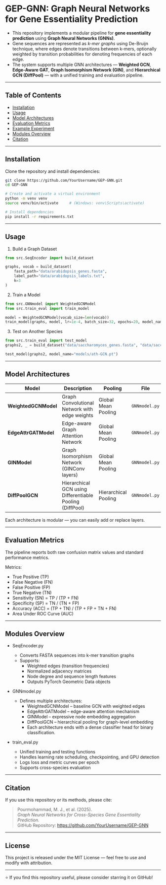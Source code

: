 # GEP-GNN: Graph Neural Networks for Gene Essentiality Prediction

- This repository implements a modular pipeline for **gene essentiality prediction** using **Graph Neural Networks (GNNs)**.  
- Gene sequences are represented as *k-mer graphs* using De-Bruijn technique, where edges denote transitions between k-mers, optionally weighted by transition probabilities for denoting frequencies of each edge.  
- The system supports multiple GNN architectures — **Weighted GCN**, **Edge-Aware GAT**, **Graph Isomorphism Network (GIN)**, and **Hierarchical GCN (DiffPool)** — with a unified training and evaluation pipeline.

---

## Table of Contents
- [Installation](#installation)
- [Usage](#usage)
- [Model Architectures](#model-architectures)
- [Evaluation Metrics](#evaluation-metrics)
- [Example Experiment](#example-experiment)
- [Modules Overview](#modules-overview)
- [Citation](#citation)

---

## Installation

Clone the repository and install dependencies:

```bash
git clone https://github.com/YourUsername/GEP-GNN.git
cd GEP-GNN

# Create and activate a virtual environment
python -m venv venv
source venv/bin/activate     # (Windows: venv\Scripts\activate)

# Install dependencies
pip install -r requirements.txt
```

---

## Usage

1. Build a Graph Dataset

```python
from src.SeqEncoder import build_dataset

graphs, vocab = build_dataset(
    fasta_path="data/arabidopsis_genes.fasta",
    label_path="data/arabidopsis_labels.txt",
    k=3
)
```

2. Train a Model

```python
from src.GNNmodel import WeightedGCNModel
from src.train_eval import train_model

model = WeightedGCNModel(vocab_size=len(vocab))
train_model(graphs, model, lr=1e-4, batch_size=32, epochs=20, model_name="models/ath-GCN.pt")
```

3. Test on Another Species

```python
from src.train_eval import test_model
graphs2, _ = build_dataset("data/saccharomyces_genes.fasta", "data/saccharomyces_labels.txt", k=3)

test_model(graphs2, model_name="models/ath-GCN.pt")
```

---

## Model Architectures

| Model                | Description                                              | Pooling              | File          |
| -------------------- | -------------------------------------------------------- | -------------------- | ------------- |
| **WeightedGCNModel** | Graph Convolutional Network with edge weights            | Global Mean Pooling  | `GNNmodel.py` |
| **EdgeAttrGATModel** | Edge-aware Graph Attention Network                       | Global Mean Pooling  | `GNNmodel.py` |
| **GINModel**         | Graph Isomorphism Network (GINConv layers)               | Global Mean Pooling  | `GNNmodel.py` |
| **DiffPoolGCN**      | Hierarchical GCN using Differentiable Pooling (DiffPool) | Hierarchical Pooling | `GNNmodel.py` |

Each architecture is modular — you can easily add or replace layers.

---

## Evaluation Metrics

The pipeline reports both raw confusion matrix values and standard performance metrics.

Metrics:

- True Positive (TP)
- False Negative (FN)
- False Positive (FP)
- True Negative (TN)
- Sensitivity (SN) = TP / (TP + FN)
- Specificity (SP) = TN / (TN + FP)
- Accuracy (ACC) = (TP + TN) / (TP + FP + TN + FN)
- Area Under ROC Curve (AUC)

---

## Modules Overview

- SeqEncoder.py
  - Converts FASTA sequences into k-mer transition graphs
  - Supports:
    - Weighted edges (transition frequencies)
    - Normalized adjacency matrices
    - Node degree and sequence length features
    - Outputs PyTorch Geometric Data objects

- GNNmodel.py
  - Defines multiple architectures:
    - WeightedGCNModel – baseline GCN with weighted edges
    - EdgeAttrGATModel – edge-aware attention mechanism
    - GINModel – expressive node embedding aggregation
    - DiffPoolGCN – hierarchical pooling for graph-level embedding
    - Each architecture ends with a dense classifier head for binary classification.

- train_eval.py
  - Unified training and testing functions
  - Handles learning rate scheduling, checkpointing, and GPU detection
  - Logs loss and metric curves per epoch
  - Supports cross-species evaluation

---

## Citation

If you use this repository or its methods, please cite:

> Pourmohammad, M. J., et al. (2025).  
> *Graph Neural Networks for Cross-Species Gene Essentiality Prediction.*  
> GitHub Repository: https://github.com/YourUsername/GEP-GNN

---

## License

This project is released under the MIT License — feel free to use and modify with attribution.

---

⭐ If you find this repository useful, please consider starring it on GitHub!


